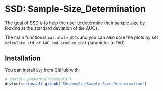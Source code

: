 # SSD: Sample-Size_Determination

The goal of SSD is to help the user to determine their sample size by looking at the standard deviation of the AUCs. 

The main function is `calculate_AUCs` and you can also save the plots by set `calculate_std_of_AUC_and_produce_plot` parameter to `TRUE`.


## Installation

You can install `SSD` from GitHub with:


``` r
# install.packages("devtools")
devtools::install_github("ShudongSun/Sample-Size-Determination")
```
<br>
